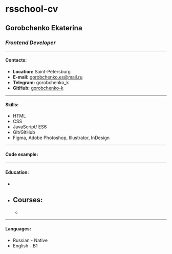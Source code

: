 # rsschool-cv
## Gorobchenko Ekaterina
### _Frontend Developer_
**************
#### Contacts:
* __Location:__ Saint-Petersburg
* __E-mail:__ gorobchenko.es@mail.ru
* __Telegram:__ gorobchenko_k
* __GitHub:__ [gorobchenko-k](https://github.com/gorobchenko-k)
**************
#### Skills:
* HTML
* CSS
* JavaScript/ ES6
* Git/GitHub
* Figma, Adobe Photoshop, Illustrator, InDesign
**************
#### Code example:

**************
#### Education:
* 
* Courses:
    - 
    -

**************
#### Languages:
* Russian - Native
* English - B1